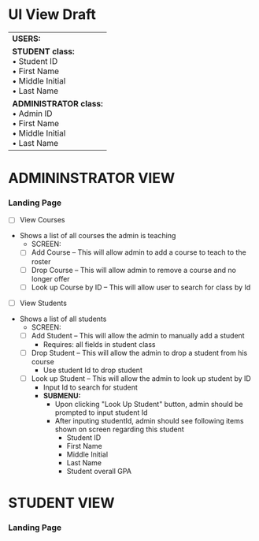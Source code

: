 # UI View Draft
<table>
  <tr>
    <td>
      <b>USERS: </b></br>
    </td>
  </tr>
  
  <tr>
    <td>
      <b>STUDENT class: </b></br>
      •	Student ID </br>
      •	First Name </br>
      •	Middle Initial </br>
      •	Last Name </br>
    </td>
  </tr>
  
  <tr>
    <td>
      <b>ADMINISTRATOR class:</b> </br>
      •	Admin ID </br>
      •	First Name </br>
      •	Middle Initial </br>
      •	Last Name </br>
    </td>
  </tr>
</table>


# ADMININSTRATOR VIEW </br>
### Landing Page
- [ ]	View Courses
  - Shows a list of all courses the admin is teaching
    - SCREEN:
    - [ ] Add Course – This will allow admin to add a course to teach to the roster
    - [ ] Drop Course – This will allow admin to remove a course and no longer offer
    - [ ] Look up Course by ID – This will allow user to search for class by Id
- [ ]	View Students
  - Shows a list of all students
    - SCREEN:
    - [ ] Add Student – This will allow the admin to manually add a student
      - Requires: all fields in student class
    - [ ] Drop Student – This will allow the admin to drop a student from his course
      - Use student Id to drop student
    - [ ] Look up Student – This will allow the admin to look up student by ID
      - Input Id to search for student
      - <b>SUBMENU:</b>
        - Upon clicking "Look Up Student" button, admin should  be prompted to input student Id
        - After inputing studentId, admin should see following items shown on screen regarding this student
          - Student ID
          - First Name
          - Middle Initial
          - Last Name
          - Student overall GPA


# STUDENT VIEW
### Landing Page
